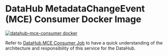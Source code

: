 # DataHub MetadataChangeEvent (MCE) Consumer Docker Image
[![datahub-mce-consumer docker](https://github.com/datahub-project/datahub/workflows/datahub-mce-consumer%20docker/badge.svg)](https://github.com/datahub-project/datahub/actions?query=workflow%3A%22datahub-mce-consumer+docker%22)

Refer to [DataHub MCE Consumer Job](../../metadata-jobs/mce-consumer-job) to have a quick understanding of the architecture and 
responsibility of this service for the DataHub.
